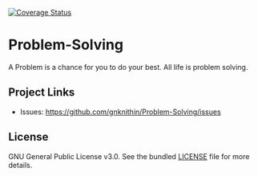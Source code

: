 [![Coverage Status](https://coveralls.io/repos/github/gnknithin/Problem-Solving/badge.svg?branch=main)](https://coveralls.io/github/gnknithin/Problem-Solving?branch=main)
# Problem-Solving
A Problem is a chance for you to do your best. All life is problem solving.

## Project Links
- Issues: https://github.com/gnknithin/Problem-Solving/issues

## License
GNU General Public License v3.0. See the bundled [LICENSE](https://github.com/gnknithin/Problem-Solving/blob/main/LICENSE) file for more details.